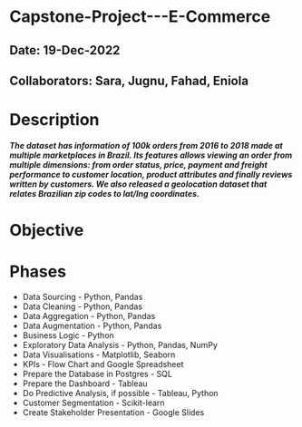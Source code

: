 # Capstone-Project---E-Commerce #
Date: 19-Dec-2022
--
Collaborators: Sara, Jugnu, Fahad, Eniola
--
# Description #
##### The dataset has information of 100k orders from 2016 to 2018 made at multiple marketplaces in Brazil. Its features allows viewing an order from multiple dimensions: from order status, price, payment and freight performance to customer location, product attributes and finally reviews written by customers. We also released a geolocation dataset that relates Brazilian zip codes to lat/lng coordinates.

# Objective #

# Phases #
  - Data Sourcing - Python, Pandas
  - Data Cleaning  - Python, Pandas
  - Data Aggregation - Python, Pandas
  - Data Augmentation - Python, Pandas
  - Business Logic - Python
  - Exploratory Data Analysis - Python, Pandas, NumPy
  - Data Visualisations - Matplotlib, Seaborn
  - KPIs - Flow Chart and Google Spreadsheet
  - Prepare the Database in Postgres - SQL
  - Prepare the Dashboard - Tableau
  - Do Predictive Analysis, if possible - Tableau, Python
  - Customer Segmentation - Scikit-learn
  - Create Stakeholder Presentation - Google Slides
  
  
